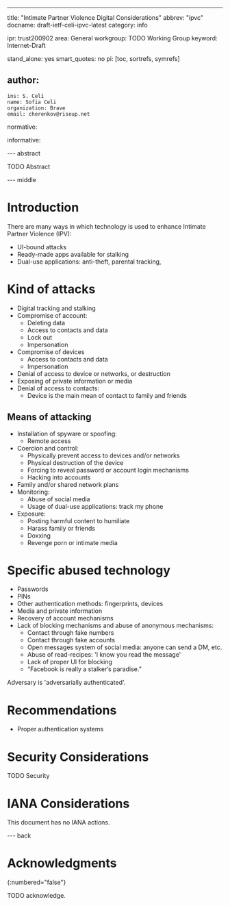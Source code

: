 ---
title: "Intimate Partner Violence Digital Considerations"
abbrev: "ipvc"
docname: draft-ietf-celi-ipvc-latest
category: info

ipr: trust200902
area: General
workgroup: TODO Working Group
keyword: Internet-Draft

stand_alone: yes
smart_quotes: no
pi: [toc, sortrefs, symrefs]

author:
 -
    ins: S. Celi
    name: Sofia Celi
    organization: Brave
    email: cherenkov@riseup.net

normative:

informative:


--- abstract

TODO Abstract


--- middle

# Introduction

There are many ways in which technology is used to enhance Intimate Partner Violence (IPV):

* UI-bound attacks
* Ready-made apps available for stalking
* Dual-use applications: anti-theft, parental tracking,

# Kind of attacks

* Digital tracking and stalking
* Compromise of account:
  * Deleting data
  * Access to contacts and data
  * Lock out
  * Impersonation
* Compromise of devices
  * Access to contacts and data
  * Impersonation
* Denial of access to device or networks, or destruction
* Exposing of private information or media
* Denial of access to contacts:
  * Device is the main mean of contact to family and friends

## Means of attacking

* Installation of spyware or spoofing:
  * Remote access
* Coercion and control:
  * Physically prevent access to devices and/or networks
  * Physical destruction of the device
  * Forcing to reveal password or account login mechanisms
  * Hacking into accounts
* Family and/or shared network plans
* Monitoring:
  * Abuse of social media
  * Usage of dual-use applications: track my phone
* Exposure:
  * Posting harmful content to humiliate
  * Harass family or friends
  * Doxxing
  * Revenge porn or intimate media

# Specific abused technology

* Passwords
* PINs
* Other authentication methods: fingerprints, devices
* Media and private information
* Recovery of account mechanisms
* Lack of blocking mechanisms and abuse of anonymous mechanisms:
  * Contact through fake numbers
  * Contact through fake accounts
  * Open messages system of social media: anyone can send a DM, etc.
  * Abuse of read-recipes: 'I know you read the message'
  * Lack of proper UI for blocking
  * “Facebook is really a stalker’s paradise.”

Adversary is 'adversarially authenticated'.

# Recommendations

* Proper authentication systems
# Security Considerations

TODO Security


# IANA Considerations

This document has no IANA actions.



--- back

# Acknowledgments
{:numbered="false"}

TODO acknowledge.

